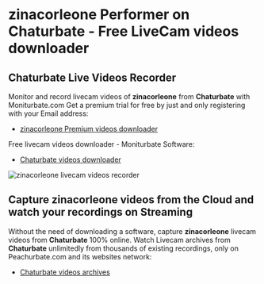 # zinacorleone Performer on Chaturbate - Free LiveCam videos downloader

## Chaturbate Live Videos Recorder

Monitor and record livecam videos of **zinacorleone** from **Chaturbate** with Moniturbate.com
Get a premium trial for free by just and only registering with your Email address:
* [zinacorleone Premium videos downloader](https://moniturbate.com/request-demo-licence-key.html)

Free livecam videos downloader - Moniturbate Software:
* [Chaturbate videos downloader](https://moniturbate.com/moniturbate-download-software.html)

![zinacorleone livecam videos recorder](https://peachurnet.com/templates/moniturbate-software.png)


## Capture zinacorleone videos from the Cloud and watch your recordings on Streaming

Without the need of downloading a software, capture **zinacorleone** livecam videos from **Chaturbate** 100% online.
Watch Livecam archives from **Chaturbate** unlimitedly from thousands of existing recordings, only on Peachurbate.com and its websites network:
* [Chaturbate videos archives](https://peachurnet.com/)